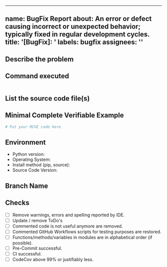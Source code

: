 ______________________________________________________________________

## name: BugFix Report about: An error or defect causing incorrect or unexpected behavior; typically fixed in regular development cycles. title: '\[BugFix\]: ' labels: bugfix assignees: ''

## Describe the problem

## Command executed

```bash

```

## List the source code file(s)

<!-- Files and line number where you think the error is (if known) -->

## Minimal Complete Verifiable Example

<!-- See http://matthewrocklin.com/blog/work/2018/02/28/minimal-bug-reports or https://stackoverflow.com/help/mcve for an example -->

```python
# Put your MCVE code here
```

## Environment

- Python version:
- Operating System:
- Install method (pip, source):
- Source Code Version:

## Branch Name

<!--Will be provided by owner -->

## Checks

- [ ] Remove warnings, errors and spelling reported by IDE.
- [ ] Update / remove ToDo's
- [ ] Commented code is not useful anymore are removed.
- [ ] Commented GitHub Workflows scripts for testing purposes are restored.
- [ ] Functions/methods/variables in modules are in alphabetical order (if possible).
- [ ] Pre-Commit successful.
- [ ] CI successful.
- [ ] CodeCov above 99% or justifiably less.
